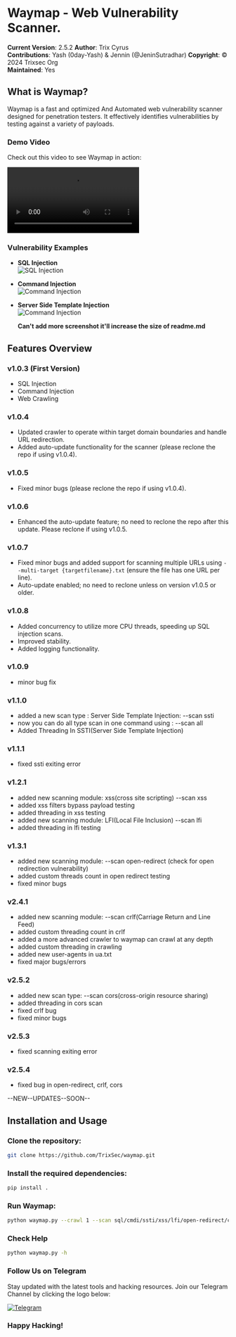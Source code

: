 # Waymap - Web Vulnerability Scanner.

**Current Version**: 2.5.2 
**Author**: Trix Cyrus  
**Contributions**: Yash (0day-Yash) & Jennin (@JeninSutradhar)
**Copyright**: © 2024 Trixsec Org  
**Maintained**: Yes

## What is Waymap?
Waymap is a fast and optimized And Automated web vulnerability scanner designed for penetration testers. It effectively identifies vulnerabilities by testing against a variety of payloads.

### Demo Video
Check out this video to see Waymap in action:

![Waymap Demo](https://github.com/TrixSec/waymap/blob/main/demo/lv_0_20240921113323.mp4?raw=true)

### Vulnerability Examples
- **SQL Injection**  
  ![SQL Injection](https://github.com/TrixSec/waymap/blob/main/demo/sqli-demo.png?raw=true)

- **Command Injection**  
  ![Command Injection](https://github.com/TrixSec/waymap/blob/main/demo/cmdi-demo.png?raw=true)

- **Server Side Template Injection**  
  ![Command Injection](https://github.com/TrixSec/waymap/blob/main/demo/ssti-demo.png?raw=true)

  **Can't add more screenshot it'll increase the size of readme.md**



## Features Overview
### v1.0.3 (First Version)
- SQL Injection
- Command Injection
- Web Crawling

### v1.0.4 
- Updated crawler to operate within target domain boundaries and handle URL redirection.
- Added auto-update functionality for the scanner (please reclone the repo if using v1.0.4).

### v1.0.5
- Fixed minor bugs (please reclone the repo if using v1.0.4).

### v1.0.6
- Enhanced the auto-update feature; no need to reclone the repo after this update. Please reclone if using v1.0.5.

### v1.0.7
- Fixed minor bugs and added support for scanning multiple URLs using `--multi-target {targetfilename}.txt` (ensure the file has one URL per line).
- Auto-update enabled; no need to reclone unless on version v1.0.5 or older.

### v1.0.8
- Added concurrency to utilize more CPU threads, speeding up SQL injection scans.
- Improved stability.
- Added logging functionality.

### v1.0.9
- minor bug fix

### v1.1.0
- added a new scan type : Server Side Template Injection: --scan ssti
- now you can do all type scan in one command using : --scan all
- Added Threading In SSTI(Server Side Template Injection)

### v1.1.1
- fixed ssti exiting error

### v1.2.1
- added new scanning module: xss(cross site scripting) --scan xss
- added xss filters bypass payload testing
- added threading in xss testing
- added new scanning module: LFI(Local File Inclusion) --scan lfi
- added threading in lfi testing

### v1.3.1
- added new scanning module: --scan open-redirect (check for open redirection vulnerability)
- added custom threads count in open redirect testing
- fixed minor bugs

### v2.4.1
- added new scanning module: --scan crlf(Carriage Return and Line Feed)
- added custom threading count in crlf 
- added a more advanced crawler to waymap can crawl at any depth 
- added custom threading in crawling
- added new user-agents in ua.txt
- fixed major bugs/errors

### v2.5.2
- added new scan type: --scan cors(cross-origin resource sharing)
- added threading in cors scan
- fixed crlf bug
- fixed minor bugs

### v2.5.3
- fixed scanning exiting error

### v2.5.4
- fixed bug in open-redirect, crlf, cors

--NEW--UPDATES--SOON--

## Installation and Usage

### Clone the repository:
```bash
git clone https://github.com/TrixSec/waymap.git
```

### Install the required dependencies:
```bash
pip install .
```

### Run Waymap:
```bash
python waymap.py --crawl 1 --scan sql/cmdi/ssti/xss/lfi/open-redirect/crlf/cors/all --target/--multi-target https://example.com/{filename}.txt
```

### Check Help
```bash
python waymap.py -h
```

### Follow Us on Telegram
Stay updated with the latest tools and hacking resources. Join our Telegram Channel by clicking the logo below:

[![Telegram](https://upload.wikimedia.org/wikipedia/commons/thumb/8/82/Telegram_logo.svg/240px-Telegram_logo.svg.png)](https://t.me/Trixsec)

### Happy Hacking!
